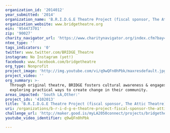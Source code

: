 ```yaml
---
organization_id: '2014012'
year_submitted: '2014'
organization_name: 'B.R.I.D.G.E Theatre Project (fiscal sponsor, The Attic Theatre)'
organization_website: www.bridgetheatre.org
ein: '954473701'
zip: '90027'
charity_navigator_url: 'https://www.charitynavigator.org/index.cfm?bay=search.profile&ein=954473701'
ntee_type: ''
tags_indicators: '0'
twitter: www.twitter.com/BRIDGE_Theatre
instagram: No Instagram (yet!)
facebook: www.facebook.com/bridgetheatre
org_type: Nonprofit
project_image: 'http://img.youtube.com/vi/q9wQFn0hPbk/maxresdefault.jpg'
project_video: ''
org_summary: >-
  Through original theatre, BRIDGE fosters cultural awareness & engages youth in
  exploring practical ways to create change in their community.
areas_impacted: 'South LA,Other:'
project_ids: '4102013'
title: 'B.R.I.D.G.E Theatre Project (fiscal sponsor, The Attic Theatre)'
uri: /organizations/b-r-i-d-g-e-theatre-project-fiscal-sponsor-the-attic-theatre/
challenge_url: 'http://maker.good.is/myLA2050connect/projects/bridgetheatre.html'
youtube_video_identifier: q9wQFn0hPbk

---
```

